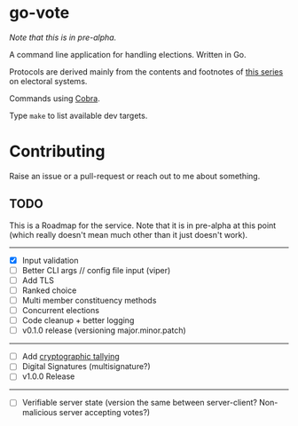# go-vote

_Note that this is in pre-alpha._

A command line application for handling elections. Written in Go.

Protocols are derived mainly from the contents and footnotes of [this series](https://en.wikipedia.org/wiki/Electoral_system) on electoral systems.

Commands using [Cobra](https://github.com/spf13/cobra).

Type `make` to list available dev targets.

# Contributing

Raise an issue or a pull-request or reach out to me about something.

## TODO

This is a Roadmap for the service. Note that it is in pre-alpha at this point (which really doesn't mean much other than it just doesn't work).

---

- [x] Input validation
- [ ] Better CLI args // config file input (viper)
- [ ] Add TLS
- [ ] Ranked choice
- [ ] Multi member constituency methods
- [ ] Concurrent elections
- [ ] Code cleanup + better logging
- [ ] v0.1.0 release (versioning major.minor.patch)

---

- [ ] Add [cryptographic tallying](http://security.hsr.ch/msevote/seminar-papers/HS09_Homomorphic_Tallying_with_Paillier.pdf)
- [ ] Digital Signatures (multisignature?)
- [ ] v1.0.0 Release

---

- [ ] Verifiable server state (version the same between server-client? Non-malicious server accepting votes?)
